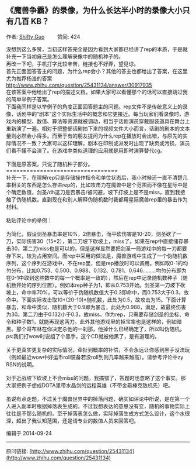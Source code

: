 ## 《魔兽争霸》的录像，为什么长达半小时的录像大小只有几百 KB？

作者: [Shifty Guo](http://www.zhihu.com/people/shifty-guo)&nbsp;&nbsp;&nbsp;&nbsp;&nbsp;&nbsp;&nbsp;&nbsp; 赞同: 424


没想到这么多赞，当初这样答完全是因为看到大家都已经讲了rep的本质，于是就补充一下当初自己是怎么理解录像中的随机种子的。<br>再改一下吧，手机打字比较辛苦，链接也不好弄，望见谅。<br>首先正面回答答主的问题，为什么rep会小？其他的答主也都给出了答案，在这里尤为推荐杨浩的答案<br><a href="http://www.zhihu.com/question/25431134/answer/30917935" class="internal"><span class="invisible">http://www.</span><span class="visible">zhihu.com/question/2543</span><span class="invisible">1134/answer/30917935</span><span class="ellipsis"></span></a><br>在该答案中他给出了rep的描述文档，如果大家可以看懂那个的话可以直接跳过我的简单举例子答案。<br>下面我同样是以举例子的角度正面回答题主的问题。rep文件不是传统意义上的录像，话剧中的“剧本”这个实际生活中的概念和它更接近。每当玩家们看录像时，游戏内的模型、数值、算法等资源就被调动，相当于话剧演员穿戴服装道具在舞台上重新演了一遍。相对于把整部话剧拍下来的视频文件大小而言，话剧的剧本的文本量则必然会小得多。而至于有的朋友提问为什么rep在播放时会出错，与原先的实际情况不一致？大家可以这样理解，剧本在印制或派发时出现了缺页或污损，演员们看不懂不会演了。在游戏中类似道理的应用就是用即时演算替代cg。<br><br>下面是原答案，只说了随机种子部分。<br>=================================<br>补充一下，在理解rep只是存储操作指令和单位状态后，我小时候还一直不清楚几率相关的东西是怎么存进rep的，比如攻击力在魔兽中是个范围而不像在星际中是个确定数值，剑圣/dh这刀是否暴击/被闪避，坡下打坡上是不是miss，直到我接触了伪随机数。直到现在和别人解释伪随机数时我都用星际魔兽rep里的暴击作为材料。<br><br>粘贴评论中的举例：<br><br>为简化，假设剑圣暴击率是10%，2倍暴击，而平砍伤害是10-20，剑圣砍了一刀，实际伤害30（15*2），第二刀坡下砍坡上，miss了。如果在rep中直接储存暴击30，第二刀miss也是可以的，但是这样显然要把剑圣一局游戏中的每一刀都要存下来，较为占用空间。而rep中采用的做法是，魔兽游戏中生成了一个伪随机数序列，这个序列在游戏中，不在rep里，但是rep播放时可以调用。例如取0-1的均匀分布，比如0.753、0.500、0.988、0.132、0.781、0.646………均匀分布即为在0-1中取到这些数中的每一个概率是一致的），然后在rep中记录随机数种子（随机数开始的序列位置）。例如本rep种子为1，即从0.753开始。剑圣第一刀坡下砍坡上，命中率70%，可以等价于伪随机数值大于0.3即命中，而0.753大于0.3，故命中。下面实际攻击取10+(20-10)*随机数，此处为0.5，故攻击为15。下面计算暴击，和命中类似，随机数大于0.9即为暴击，此处为0.988，满足，故最终伤害为30。第二刀由于0.132小于0.3，故miss。作为rep，只需要存储剑圣的坐标、命令和种子数1，就能再现这两刀。此外其他游戏里的掉宝率也是这样的，例如暗黑。那个哥布林在你决定杀他的一刹那，他掉什么已经确定了，所以叫伪随机。<br>ps:我们打wow时说组了个黑手，这个CD就被他黑了，是有道理的。<br><br>关于更真实更复杂的实际情况，牵扯到概率的补偿，不会永远让你感到黑手没法玩（例如最近wow中好运币roll装备若没roll到则几率越来越高）。请参考评论中zy RSN的说明。<br><br>对于近战坡下砍坡上不会miss的问题，我搞错了，答题时也忽略了这个事实。那大家把例子想成DOTA里带水晶剑的远程英雄（不带金箍棒克敌机先）吧。<br><br>虽说有点走题，不过关于魔兽世界中的掉落问题，确实如评论中所说，是在第一个人进入副本时根据掉落表生成的。不过我想表达的意思没有变，随机的事物实际上往往是不那么随机的。至于掉落表怎么做，实际掉落生成方式怎么设计，这个水很深，超出了我认知范围，还是请专业的数值人员来回答吧。



编辑于 2014-09-24



---
原问链接: [http://www.zhihu.com/question/25431134](http://www.zhihu.com/question/25431134)